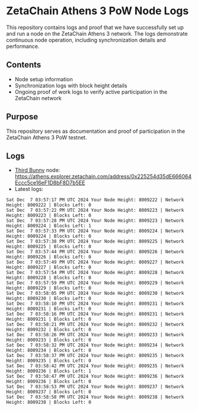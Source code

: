 # ZetaChain Athens 3 PoW Node Logs
This repository contains logs and proof that we have successfully set up and run a node on the ZetaChain Athens 3 network. The logs demonstrate continuous node operation, including synchronization details and performance.

## Contents
- Node setup information
- Synchronization logs with block height details
- Ongoing proof of work logs to verify active participation in the ZetaChain network

## Purpose
This repository serves as documentation and proof of participation in the ZetaChain Athens 3 PoW testnet.

## Logs

- [Third Bunny](https://thirdbunny.xyz/) node: https://athens.explorer.zetachain.com/address/0x225254d35dE666064Eccc5ce16eF1D8bF8D7b5EE
- Latest logs:
```
Sat Dec  7 03:57:17 PM UTC 2024 Your Node Height: 8009222 | Network Height: 8009222 | Blocks Left: 0
Sat Dec  7 03:57:22 PM UTC 2024 Your Node Height: 8009223 | Network Height: 8009223 | Blocks Left: 0
Sat Dec  7 03:57:28 PM UTC 2024 Your Node Height: 8009223 | Network Height: 8009224 | Blocks Left: 1
Sat Dec  7 03:57:33 PM UTC 2024 Your Node Height: 8009224 | Network Height: 8009224 | Blocks Left: 0
Sat Dec  7 03:57:38 PM UTC 2024 Your Node Height: 8009225 | Network Height: 8009225 | Blocks Left: 0
Sat Dec  7 03:57:44 PM UTC 2024 Your Node Height: 8009226 | Network Height: 8009226 | Blocks Left: 0
Sat Dec  7 03:57:49 PM UTC 2024 Your Node Height: 8009227 | Network Height: 8009227 | Blocks Left: 0
Sat Dec  7 03:57:54 PM UTC 2024 Your Node Height: 8009228 | Network Height: 8009228 | Blocks Left: 0
Sat Dec  7 03:57:59 PM UTC 2024 Your Node Height: 8009229 | Network Height: 8009229 | Blocks Left: 0
Sat Dec  7 03:58:05 PM UTC 2024 Your Node Height: 8009230 | Network Height: 8009230 | Blocks Left: 0
Sat Dec  7 03:58:10 PM UTC 2024 Your Node Height: 8009231 | Network Height: 8009231 | Blocks Left: 0
Sat Dec  7 03:58:16 PM UTC 2024 Your Node Height: 8009231 | Network Height: 8009231 | Blocks Left: 0
Sat Dec  7 03:58:21 PM UTC 2024 Your Node Height: 8009232 | Network Height: 8009232 | Blocks Left: 0
Sat Dec  7 03:58:26 PM UTC 2024 Your Node Height: 8009233 | Network Height: 8009233 | Blocks Left: 0
Sat Dec  7 03:58:32 PM UTC 2024 Your Node Height: 8009234 | Network Height: 8009234 | Blocks Left: 0
Sat Dec  7 03:58:37 PM UTC 2024 Your Node Height: 8009235 | Network Height: 8009235 | Blocks Left: 0
Sat Dec  7 03:58:42 PM UTC 2024 Your Node Height: 8009235 | Network Height: 8009236 | Blocks Left: 1
Sat Dec  7 03:58:47 PM UTC 2024 Your Node Height: 8009236 | Network Height: 8009236 | Blocks Left: 0
Sat Dec  7 03:58:53 PM UTC 2024 Your Node Height: 8009237 | Network Height: 8009237 | Blocks Left: 0
Sat Dec  7 03:58:58 PM UTC 2024 Your Node Height: 8009238 | Network Height: 8009238 | Blocks Left: 0
```
